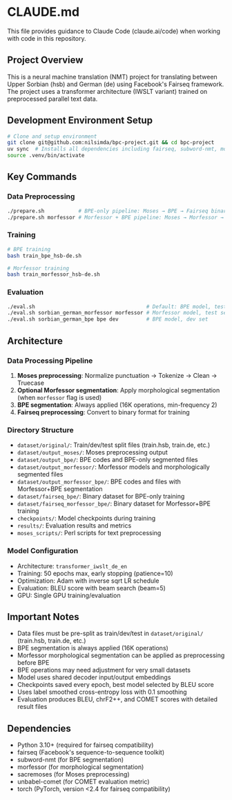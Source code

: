 # CLAUDE.md

This file provides guidance to Claude Code (claude.ai/code) when working with code in this repository.

## Project Overview

This is a neural machine translation (NMT) project for translating between Upper Sorbian (hsb) and German (de) using Facebook's Fairseq framework. The project uses a transformer architecture (IWSLT variant) trained on preprocessed parallel text data.

## Development Environment Setup

```bash
# Clone and setup environment
git clone git@github.com:nilsimda/bpc-project.git && cd bpc-project
uv sync  # Installs all dependencies including fairseq, subword-nmt, morfessor
source .venv/bin/activate
```

## Key Commands

### Data Preprocessing
```bash
./prepare.sh           # BPE-only pipeline: Moses → BPE → Fairseq binary
./prepare.sh morfessor # Morfessor + BPE pipeline: Moses → Morfessor → BPE → Fairseq binary
```

### Training
```bash
# BPE training
bash train_bpe_hsb-de.sh

# Morfessor training  
bash train_morfessor_hsb-de.sh
```

### Evaluation
```bash
./eval.sh                                    # Default: BPE model, test set
./eval.sh sorbian_german_morfessor morfessor # Morfessor model, test set
./eval.sh sorbian_german_bpe bpe dev         # BPE model, dev set
```

## Architecture

### Data Processing Pipeline
1. **Moses preprocessing**: Normalize punctuation → Tokenize → Clean → Truecase
2. **Optional Morfessor segmentation**: Apply morphological segmentation (when `morfessor` flag is used)
3. **BPE segmentation**: Always applied (16K operations, min-frequency 2)
4. **Fairseq preprocessing**: Convert to binary format for training

### Directory Structure
- `dataset/original/`: Train/dev/test split files (train.hsb, train.de, etc.)
- `dataset/output_moses/`: Moses preprocessing output
- `dataset/output_bpe/`: BPE codes and BPE-only segmented files
- `dataset/output_morfessor/`: Morfessor models and morphologically segmented files
- `dataset/output_morfessor_bpe/`: BPE codes and files with Morfessor+BPE segmentation
- `dataset/fairseq_bpe/`: Binary dataset for BPE-only training
- `dataset/fairseq_morfessor_bpe/`: Binary dataset for Morfessor+BPE training
- `checkpoints/`: Model checkpoints during training
- `results/`: Evaluation results and metrics
- `moses_scripts/`: Perl scripts for text preprocessing

### Model Configuration
- Architecture: `transformer_iwslt_de_en`
- Training: 50 epochs max, early stopping (patience=10)
- Optimization: Adam with inverse sqrt LR schedule
- Evaluation: BLEU score with beam search (beam=5)
- GPU: Single GPU training/evaluation

## Important Notes

- Data files must be pre-split as train/dev/test in `dataset/original/` (train.hsb, train.de, etc.)
- BPE segmentation is always applied (16K operations)
- Morfessor morphological segmentation can be applied as preprocessing before BPE
- BPE operations may need adjustment for very small datasets
- Model uses shared decoder input/output embeddings
- Checkpoints saved every epoch, best model selected by BLEU score
- Uses label smoothed cross-entropy loss with 0.1 smoothing
- Evaluation produces BLEU, chrF2++, and COMET scores with detailed result files

## Dependencies

- Python 3.10+ (required for fairseq compatibility)
- fairseq (Facebook's sequence-to-sequence toolkit)
- subword-nmt (for BPE segmentation)
- morfessor (for morphological segmentation)
- sacremoses (for Moses preprocessing)
- unbabel-comet (for COMET evaluation metric)
- torch (PyTorch, version <2.4 for fairseq compatibility)